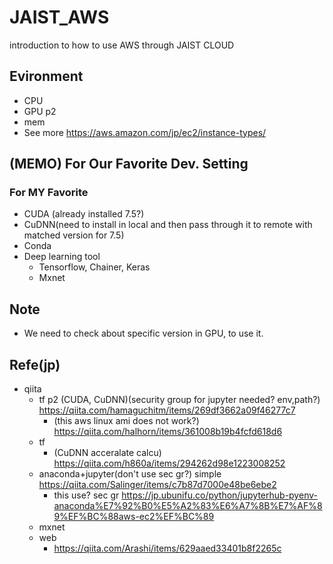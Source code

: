# JAIST_AWS
introduction to how to use AWS through JAIST CLOUD

## Evironment
- CPU
- GPU p2
- mem 
- See more https://aws.amazon.com/jp/ec2/instance-types/


## (MEMO) For Our Favorite Dev. Setting


### For MY Favorite
- CUDA (already installed 7.5?)
- CuDNN(need to install in local and then pass through it to remote with matched version for 7.5)
- Conda
- Deep learning tool
  - Tensorflow, Chainer, Keras
  - Mxnet
  
  
  
## Note
- We need to check about specific version in GPU, to use it.

## Refe(jp)
- qiita
  - tf p2 (CUDA, CuDNN)(security group for jupyter needed? env,path?) https://qiita.com/hamaguchitm/items/269df3662a09f46277c7
    - (this aws linux ami does not work?) https://qiita.com/halhorn/items/361008b19b4fcfd618d6
  - tf
    - (CuDNN acceralate calcu) https://qiita.com/h860a/items/294262d98e1223008252
  - anaconda+jupyter(don't use sec gr?) simple https://qiita.com/Salinger/items/c7b87d7000e48be6ebe2
    - this use? sec gr https://jp.ubunifu.co/python/jupyterhub-pyenv-anaconda%E7%92%B0%E5%A2%83%E6%A7%8B%E7%AF%89%EF%BC%88aws-ec2%EF%BC%89
  - mxnet 
  - web
    - https://qiita.com/Arashi/items/629aaed33401b8f2265c
